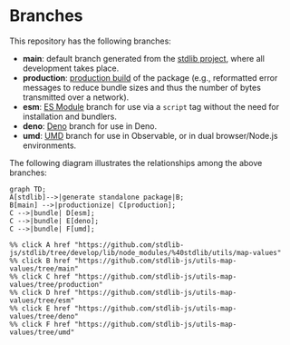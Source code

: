 <!--

@license Apache-2.0

Copyright (c) 2022 The Stdlib Authors.

Licensed under the Apache License, Version 2.0 (the "License");
you may not use this file except in compliance with the License.
You may obtain a copy of the License at

    http://www.apache.org/licenses/LICENSE-2.0

Unless required by applicable law or agreed to in writing, software
distributed under the License is distributed on an "AS IS" BASIS,
WITHOUT WARRANTIES OR CONDITIONS OF ANY KIND, either express or implied.
See the License for the specific language governing permissions and
limitations under the License.

-->

# Branches

This repository has the following branches:

-   **main**: default branch generated from the [stdlib project][stdlib-url], where all development takes place.
-   **production**: [production build][production-url] of the package (e.g., reformatted error messages to reduce bundle sizes and thus the number of bytes transmitted over a network).
-   **esm**: [ES Module][esm-url] branch for use via a `script` tag without the need for installation and bundlers.
-   **deno**: [Deno][deno-url] branch for use in Deno.
-   **umd**: [UMD][umd-url] branch for use in Observable, or in dual browser/Node.js environments.

The following diagram illustrates the relationships among the above branches:

```mermaid
graph TD;
A[stdlib]-->|generate standalone package|B;
B[main] -->|productionize| C[production];
C -->|bundle| D[esm];
C -->|bundle| E[deno];
C -->|bundle| F[umd];

%% click A href "https://github.com/stdlib-js/stdlib/tree/develop/lib/node_modules/%40stdlib/utils/map-values"
%% click B href "https://github.com/stdlib-js/utils-map-values/tree/main"
%% click C href "https://github.com/stdlib-js/utils-map-values/tree/production"
%% click D href "https://github.com/stdlib-js/utils-map-values/tree/esm"
%% click E href "https://github.com/stdlib-js/utils-map-values/tree/deno"
%% click F href "https://github.com/stdlib-js/utils-map-values/tree/umd"
```

[stdlib-url]: https://github.com/stdlib-js/stdlib/tree/develop/lib/node_modules/%40stdlib/utils/map-values
[production-url]: https://github.com/stdlib-js/utils-map-values/tree/production
[deno-url]: https://github.com/stdlib-js/utils-map-values/tree/deno
[umd-url]: https://github.com/stdlib-js/utils-map-values/tree/umd
[esm-url]: https://github.com/stdlib-js/utils-map-values/tree/esm